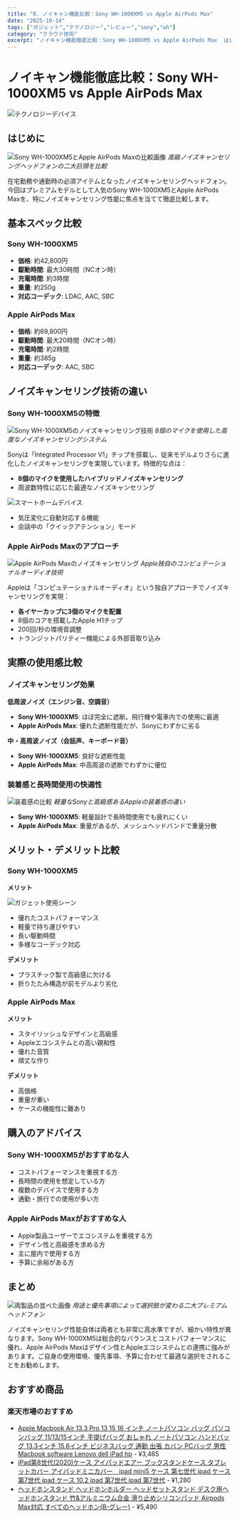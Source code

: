 ```yaml
---
title: "8. ノイキャン機能比較：Sony WH-1000XM5 vs Apple AirPods Max"
date: "2025-10-14"
tags: ["ガジェット","テクノロジー","レビュー","sony","wh"]
category: "クラウド技術"
excerpt: "ノイキャン機能徹底比較：Sony WH-1000XM5 vs Apple AirPods Max  はじめに  ! 高級ノイズキャンセリングヘッドフォンの二大巨頭を比較  在宅勤務や通勤時の必須アイテムとなったノイズキャンセリングヘッドフォン。今回はプレミアムモデルとして人気のSony WH-100..."
---
```


# ノイキャン機能徹底比較：Sony WH-1000XM5 vs Apple AirPods Max

![テクノロジーデバイス](https://images.pexels.com/photos/38568/apple-imac-ipad-workplace-38568.jpeg?auto=compress&cs=tinysrgb&w=800&h=400&dpr=2)



## はじめに

![Sony WH-1000XM5とApple AirPods Maxの比較画像](https://example.com/sony-apple-comparison.jpg)
*高級ノイズキャンセリングヘッドフォンの二大巨頭を比較*

在宅勤務や通勤時の必須アイテムとなったノイズキャンセリングヘッドフォン。今回はプレミアムモデルとして人気のSony WH-1000XM5とApple AirPods Maxを、特にノイズキャンセリング性能に焦点を当てて徹底比較します。

## 基本スペック比較

### Sony WH-1000XM5
- **価格**: 約42,800円
- **駆動時間**: 最大30時間（NCオン時）
- **充電時間**: 約3時間
- **重量**: 約250g
- **対応コーデック**: LDAC, AAC, SBC

### Apple AirPods Max
- **価格**: 約69,800円
- **駆動時間**: 最大20時間（NCオン時）
- **充電時間**: 約2時間
- **重量**: 約385g
- **対応コーデック**: AAC, SBC

## ノイズキャンセリング技術の違い

### Sony WH-1000XM5の特徴
![Sony WH-1000XM5のノイズキャンセリング技術](https://example.com/sony-noise-cancelling.jpg)
*8個のマイクを使用した高度なノイズキャンセリングシステム*

Sonyは「Integrated Processor V1」チップを搭載し、従来モデルよりさらに進化したノイズキャンセリングを実現しています。特徴的な点は：

- **8個のマイクを使用したハイブリッドノイズキャンセリング**
- 周波数特性に応じた最適なノイズキャンセリング


![スマートホームデバイス](https://images.pexels.com/photos/1714208/pexels-photo-1714208.jpeg?auto=compress&cs=tinysrgb&w=600&h=300&dpr=2)


- 気圧変化に自動対応する機能
- 会話中の「クイックアテンション」モード

### Apple AirPods Maxのアプローチ
![Apple AirPods Maxのノイズキャンセリング](https://example.com/apple-noise-cancelling.jpg)
*Apple独自のコンピュテーショナルオーディオ技術*

Appleは「コンピュテーショナルオーディオ」という独自アプローチでノイズキャンセリングを実現：

- **各イヤーカップに3個のマイクを配置**
- 8個のコアを搭載したApple H1チップ
- 200回/秒の環境音調整
- トランジットパリティー機能による外部音取り込み

## 実際の使用感比較

### ノイズキャンセリング効果

**低周波ノイズ（エンジン音、空調音）**
- **Sony WH-1000XM5**: ほぼ完全に遮断。飛行機や電車内での使用に最適
- **Apple AirPods Max**: 優れた遮断性能だが、Sonyにわずかに劣る

**中・高周波ノイズ（会話声、キーボード音）**
- **Sony WH-1000XM5**: 良好な遮断性能
- **Apple AirPods Max**: 中高周波の遮断でわずかに優位

### 装着感と長時間使用の快適性

![装着感の比較](https://example.com/wearing-comfort.jpg)
*軽量なSonyと高級感あるAppleの装着感の違い*

- **Sony WH-1000XM5**: 軽量設計で長時間使用でも疲れにくい
- **Apple AirPods Max**: 重量があるが、メッシュヘッドバンドで重量分散

## メリット・デメリット比較

### Sony WH-1000XM5
**メリット**


![ガジェット使用シーン](https://images.pexels.com/photos/3183150/pexels-photo-3183150.jpeg?auto=compress&cs=tinysrgb&w=600&h=300&dpr=2)


- 優れたコストパフォーマンス
- 軽量で持ち運びやすい
- 長い駆動時間
- 多様なコーデック対応

**デメリット**
- プラスチック製で高級感に欠ける
- 折りたたみ構造が前モデルより劣化

### Apple AirPods Max
**メリット**
- スタイリッシュなデザインと高級感
- Appleエコシステムとの高い親和性
- 優れた音質
- 頑丈な作り

**デメリット**
- 高価格
- 重量が重い
- ケースの機能性に難あり

## 購入のアドバイス

### Sony WH-1000XM5がおすすめな人
- コストパフォーマンスを重視する方
- 長時間の使用を想定している方
- 複数のデバイスで使用する方
- 通勤・旅行での使用が多い方

### Apple AirPods Maxがおすすめな人
- Apple製品ユーザーでエコシステムを重視する方
- デザイン性と高級感を求める方
- 主に屋内で使用する方
- 予算に余裕がある方

## まとめ

![両製品の並べた画像](https://example.com/final-comparison.jpg)
*用途と優先事項によって選択肢が変わる二大プレミアムヘッドフォン*

ノイズキャンセリング性能自体は両者とも非常に高水準ですが、細かい特性が異なります。Sony WH-1000XM5は総合的なバランスとコストパフォーマンスに優れ、Apple AirPods Maxはデザイン性とAppleエコシステムとの連携に強みがあります。ご自身の使用環境、優先事項、予算に合わせて最適な選択をされることをお勧めします。

<!-- アフィリエイト商品 -->
## おすすめ商品

### 楽天市場のおすすめ

- [Apple Macbook Air 13.3 Pro 13 15 16 インチ ノートパソコン バッグ パソコンバッグ 11/13/15インチ 手提げバッグ おしゃれ ノートパソコン ハンドバッグ 13.3インチ 15.6インチ ビジネスバッグ 通勤 出張 カバン PCバッグ 男性 Macbook software Lenovo dell iPad hp](https://item.rakuten.co.jp/greenlives/cc1378-bg/?rafcid=wsc_i_is_1096528941688097201&m=1f454fb8.34705d0b.1f454fb9.255992fd&pc=1f454fb8.34705d0b.1f454fb9.255992fd) - ¥3,465
- [iPad第8世代(2020)ケース アイパッドエアー ブックスタンドケース タブレットカバー アイパッドミニカバー　ipad mini5 ケース 第七世代 ipad ケース 第7世代 ipad ケース 10.2 ipad 第7世代 ipad 第7世代](https://item.rakuten.co.jp/zekei/a01_apple_ipadcase/?rafcid=wsc_i_is_1096528941688097201&m=1f454fb8.34705d0b.1f454fb9.255992fd&pc=1f454fb8.34705d0b.1f454fb9.255992fd) - ¥1,280
- [ヘッドホンスタンド ヘッドホンホルダー ヘッドセットスタンド デスク用ヘッドホンスタンド 竹&アルミニウム合金 滑り止めシリコンパッド Airpods Max対応 すべてのヘッドホン(B-グレー)](https://item.rakuten.co.jp/themori/10014628/?rafcid=wsc_i_is_1096528941688097201&m=1f454fb8.34705d0b.1f454fb9.255992fd&pc=1f454fb8.34705d0b.1f454fb9.255992fd) - ¥5,490


